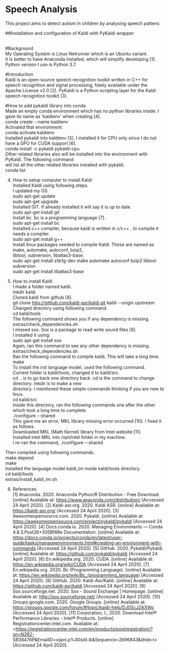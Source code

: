 # Speech Analysis
This project aims to detect autism in children by analysing speech pattens<br>

##Installation and configuration of Kaldi with PyKaldi wrapper<br><br>

#Background<br>
My Operating System is Linux Netrunner which is an Ubuntu variant.<br>
It is better to have Anaconda installed, which will simplify developing [1].<br>
Python version I use is Python 3.7.<br>

#Introduction<br>
Kaldi is an open-source speech recognition toolkit written in C++ for speech recognition and signal
processing, freely available under the Apache License v2.0 [2]. PyKaldi is a Python scripting layer for the
Kaldi speech recognition toolkit [3].<br>

#How to add pykaldi library into conda<br>
Made an empty conda environment which has no python libraries inside. I gave its name as 'kaldienv'
when creating [4].<br>
conda create --name kaldienv<br>
Activated that environment:<br>
conda activate kaldienv<br>
Installed pykaldi into kaldienv [5]. I installed it for CPU only since I do not have a GPU for CUDA support [6].<br>
conda install -c pykaldi pykaldi-cpu<br>
Other related libraries also will be installed into the environment with PyKaldi. The following command<br>
will list all the other related libraries installed with pykaldi.<br>
conda list<br>

4. How to setup computer to install Kaldi<br>
Installed Kaldi using following steps.<br>
I updated my OS.<br>
sudo apt-get update<br>
sudo apt-get upgrade<br>
Installed GIT. If already installed it will say it is up to date.<br>
sudo apt-get install git<br>
Install bc. bc is a programming language [7].<br>
sudo apt-get install bc<br>
Installed c++ compiler, because kaldi is written in c/c++ , to compile it needs a compiler.<br>
sudo apt-get install g++<br>
Install linux packages needed to compile Kaldi. Those are named as make, automake, autoconf, bzip2,<br>
libtool, subversion, libatlas3-base.<br>
sudo apt-get install zlib1g-dev make automake autoconf bzip2 libtool subversion<br>
sudo apt-get install libatlas3-base<br>

5. How to install Kaldi<br>
I made a folder named kaldi.<br>
mkdir kaldi<br>
Cloned kaldi from github [8].<br>
git clone http://github.com/kaldi-asr/kaldi.git kaldi --origin upstream<br>
Changed directory using following command.<br>
cd kaldi/tools<br>
The following command shows you if any dependency is missing.<br>
extras/check_dependencies.sh<br>
I missed sox. Sox is a package to read write sound files [9].<br>
I installed it using:<br>
sudo apt-get install sox<br>
Again, ran this command to see any other dependency is missing.<br>
extras/check_dependencies.sh<br>
Ran the following command to compile kaldi. This will take a long time.<br>
make<br>
To install the irst language model, used the following command.<br>
Current folder is kaldi/tools, changed it to kaldi/src.<br>
cd .. is to go back one directory back. cd is the command to change directory. mkdir is to make a new<br>
directory. I mentioned these simple commands thinking if you are new to linux.<br>
cd kaldi/src<br>
Inside this directory, ran the following commands one after the other which took a long time to complete.<br>
./configure --shared<br>
This gave me an error, MKL library missing error occurred [10]. I fixed it as follows.<br>
Downloaded MKL (Math Kernel) library from Intel website [11].<br>
Installed intel MKL into /opt/intel folder in my machine.<br>
I re-ran the command, ./configure --shared<br>

Then compiled using following commands.<br>
make depend<br>
make<br>
Installed the language model kaldi_lm inside kaldi/tools directory.<br>
cd kaldi/tools<br>
extras/install_kaldi_lm.sh<br>

6. References<br>
[1] Anaconda. 2020. Anaconda Python/R Distribution - Free Download. [online] Available at:
<https://www.anaconda.com/distribution/> [Accessed 24 April 2020].
[2] Kaldi-asr.org. 2020. Kaldi ASR. [online] Available at: <https://kaldi-asr.org/> [Accessed 24 April 2020].
[3] Awesomeopensource.com. 2020. Pykaldi. [online] Available at:
<https://awesomeopensource.com/project/pykaldi/pykaldi> [Accessed 24 April 2020].
[4] Docs.conda.io. 2020. Managing Environments — Conda 4.8.3.Post26+305Bf88e Documentation.
[online] Available at: <https://docs.conda.io/projects/conda/en/latest/user-guide/tasks/manageenvironments.html#creating-an-environment-with-commands> [Accessed 24 April 2020].
[5] GitHub. 2020. Pykaldi/Pykaldi. [online] Available at: <https://github.com/pykaldi/pykaldi> [Accessed
24 April 2020].
[6] En.wikipedia.org. 2020. CUDA. [online] Available at: <https://en.wikipedia.org/wiki/CUDA>
[Accessed 24 April 2020].
[7] En.wikipedia.org. 2020. Bc (Programming Language). [online] Available at:
<https://en.wikipedia.org/wiki/Bc_(programming_language)> [Accessed 24 April 2020].
[8] GitHub. 2020. Kaldi-Asr/Kaldi. [online] Available at: <https://github.com/kaldi-asr/kaldi> [Accessed 24
April 2020].
[9] Sox.sourceforge.net. 2020. Sox - Sound Exchange | Homepage. [online] Available at:
<http://sox.sourceforge.net/> [Accessed 24 April 2020].
[10] Groups.google.com. 2020. Google Groups. [online] Available at:
<https://groups.google.com/forum/#!topic/kaldi-help/DJ0ScJ2AXWo> [Accessed 24 April 2020].
[11] Corporation, I., 2020. Download Intel® Performance Libraries - Intel® Products. [online]
Registrationcenter.intel.com. Available at:
<https://registrationcenter.intel.com/en/products/postregistration/?sn=N2R2-
SR38476P&EmailID=vijani.p%40sliit.lk&Sequence=2696843&dnld=t> [Accessed 24 April 2020].
